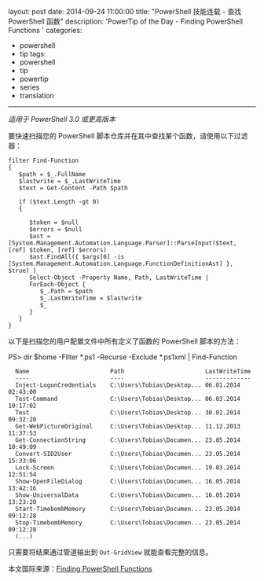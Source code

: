 ﻿layout: post
date: 2014-09-24 11:00:00
title: "PowerShell 技能连载 - 查找 PowerShell 函数"
description: 'PowerTip of the Day - Finding PowerShell Functions '
categories:
- powershell
- tip
tags:
- powershell
- tip
- powertip
- series
- translation
---
_适用于 PowerShell 3.0 或更高版本_

要快速扫描您的 PowerShell 脚本仓库并在其中查找某个函数，请使用以下过滤器：

    filter Find-Function
    {
       $path = $_.FullName
       $lastwrite = $_.LastWriteTime
       $text = Get-Content -Path $path
       
       if ($text.Length -gt 0)
       {
          
          $token = $null
          $errors = $null
          $ast = [System.Management.Automation.Language.Parser]::ParseInput($text, [ref] $token, [ref] $errors)
          $ast.FindAll({ $args[0] -is [System.Management.Automation.Language.FunctionDefinitionAst] }, $true) |
          Select-Object -Property Name, Path, LastWriteTime |
          ForEach-Object {
             $_.Path = $path
             $_.LastWriteTime = $lastwrite
             $_
          }
       }
    } 

以下是扫描您的用户配置文件中所有定义了函数的 PowerShell 脚本的方法：

  PS> dir $home -Filter *.ps1 -Recurse -Exclude *.ps1xml | Find-Function 
  
      Name                       Path                       LastWriteTime            
      ----                       ----                       -------------            
      Inject-LogonCredentials    C:\Users\Tobias\Desktop... 06.01.2014 02:43:00      
      Test-Command               C:\Users\Tobias\Desktop... 06.03.2014 10:17:02      
      Test                       C:\Users\Tobias\Desktop... 30.01.2014 09:32:20      
      Get-WebPictureOriginal     C:\Users\Tobias\Desktop... 11.12.2013 11:37:53      
      Get-ConnectionString       C:\Users\Tobias\Documen... 23.05.2014 10:49:09      
      Convert-SID2User           C:\Users\Tobias\Documen... 23.05.2014 15:33:06      
      Lock-Screen                C:\Users\Tobias\Documen... 19.03.2014 12:51:54      
      Show-OpenFileDialog        C:\Users\Tobias\Documen... 16.05.2014 13:42:16      
      Show-UniversalData         C:\Users\Tobias\Documen... 16.05.2014 13:23:20      
      Start-TimebombMemory       C:\Users\Tobias\Documen... 23.05.2014 09:12:28      
      Stop-TimebombMemory        C:\Users\Tobias\Documen... 23.05.2014 09:12:28      
      (...)
      

只需要将结果通过管道输出到 `Out-GridView` 就能查看完整的信息。

<!--more-->
本文国际来源：[Finding PowerShell Functions ](http://community.idera.com/powershell/powertips/b/tips/posts/finding-powershell-functions)
